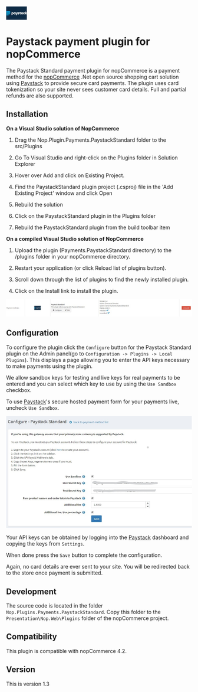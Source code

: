 
![Paystack Standard](logo.jpg) 

Paystack payment plugin for nopCommerce
================================================

The Paystack Standard payment plugin for nopCommerce is a payment method for the [nopCommerce] .Net open source shopping cart solution using [Paystack] to provide secure 
card payments.  The plugin uses card tokenization so your site never sees customer card details.  Full and partial refunds are also supported.


Installation
------------

**On a Visual Studio solution of NopCommerce**

1. Drag the Nop.Plugin.Payments.PaystackStandard folder to the src/Plugins

2. Go To Visual Studio and right-click on the Plugins folder in Solution Explorer

3. Hover over Add and click on Existing Project.

4. Find the PaystackStandard plugin project (.csproj) file in the 'Add Existing Project' window and click Open

5. Rebuild the solution

6. Click on the PaystackStandard plugin in the Plugins folder

7. Rebuild the PaystackStandard plugin from the build toolbar item

**On a compiled Visual Studio solution of NopCommerce**

1. Upload the plugin (Payments.PaystackStandard directory) to the /plugins folder in your nopCommerce directory.

2. Restart your application (or click Reload list of plugins button).

3. Scroll down through the list of plugins to find the newly installed plugin.

4. Click on the Install link to install the plugin.

![nopCommerce Paystack payment plugin configuration](installation.jpg)



Configuration
-------------

To configure the plugin click the `Configure` button for the Paystack Standard plugin on the Admin panel(go to `Configuration -> Plugins -> Local Plugins`).  This displays a
page allowing you to enter the API keys necessary to make payments using the plugin.

We allow sandbox keys for testing and live keys for real payments to be entered and you can select which key to use by using the `Use Sandbox` checkbox.

To use [Paystack]'s secure hosted payment form for your payments live, uncheck `Use Sandbox`.

![nopCommerce Paystack payment plugin configuration](configuration.jpg)

Your API keys can be obtained by logging into the [Paystack] dashboard and copying the keys from `Settings`.

When done press the `Save` button to complete the configuration.

Again, no card details are ever sent to your site. You will be redirected back to the store once payment is submitted.


Development
-----------

The source code is located in the folder `Nop.Plugins.Payments.PaystackStandard`.   Copy this folder to the 
`Presentation\Nop.Web\Plugins` folder of the nopCommerce project.

Compatibility
-------------

This plugin is compatible with nopCommerce 4.2.

Version
-------

This is version 1.3


[nopCommerce]: http://www.nopcommerce.com
[Paystack]: https://www.paystack.com
